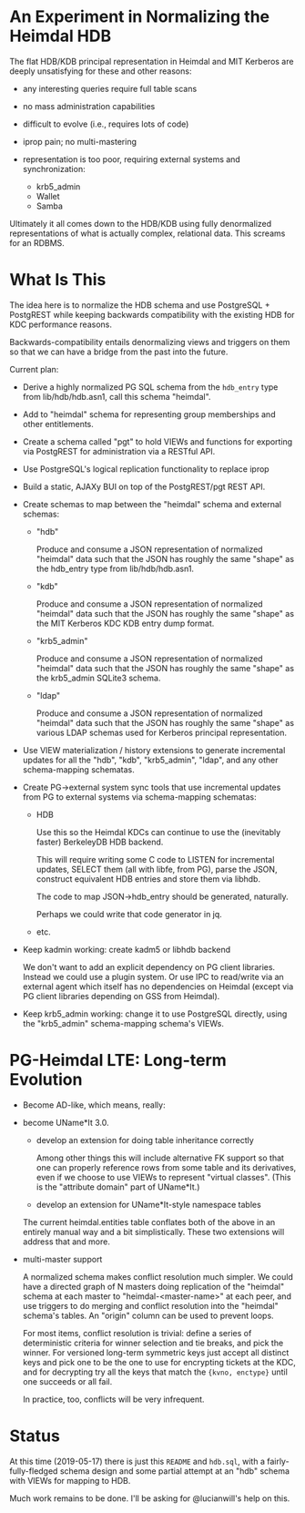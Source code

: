 An Experiment in Normalizing the Heimdal HDB
============================================

The flat HDB/KDB principal representation in Heimdal and MIT Kerberos
are deeply unsatisfying for these and other reasons:

 - any interesting queries require full table scans

 - no mass administration capabilities

 - difficult to evolve (i.e., requires lots of code)

 - iprop pain; no multi-mastering

 - representation is too poor, requiring external systems and
   synchronization:

    - krb5\_admin
    - Wallet
    - Samba

Ultimately it all comes down to the HDB/KDB using fully denormalized
representations of what is actually complex, relational data.  This
screams for an RDBMS.

What Is This
============

The idea here is to normalize the HDB schema and use PostgreSQL +
PostgREST while keeping backwards compatibility with the existing HDB
for KDC performance reasons.

Backwards-compatibility entails denormalizing views and triggers on them so
that we can have a bridge from the past into the future.

Current plan:

 - Derive a highly normalized PG SQL schema from the `hdb_entry` type from
   lib/hdb/hdb.asn1, call this schema "heimdal".

 - Add to "heimdal" schema for representing group memberships and other
   entitlements.

 - Create a schema called "pgt" to hold VIEWs and functions for
   exporting via PostgREST for administration via a RESTful API.

 - Use PostgreSQL's logical replication functionality to replace iprop

 - Build a static, AJAXy BUI on top of the PostgREST/pgt REST API.

 - Create schemas to map between the "heimdal" schema and external
   schemas:

    - "hdb"

      Produce and consume a JSON representation of normalized "heimdal"
      data such that the JSON has roughly the same "shape" as the
      hdb_entry type from lib/hdb/hdb.asn1.

    - "kdb"

      Produce and consume a JSON representation of normalized "heimdal"
      data such that the JSON has roughly the same "shape" as the
      MIT Kerberos KDC KDB entry dump format.

    - "krb5\_admin"

      Produce and consume a JSON representation of normalized "heimdal"
      data such that the JSON has roughly the same "shape" as the
      krb5_admin SQLite3 schema.

    - "ldap"

      Produce and consume a JSON representation of normalized "heimdal"
      data such that the JSON has roughly the same "shape" as various
      LDAP schemas used for Kerberos principal representation.

 - Use VIEW materialization / history extensions to generate incremental
   updates for all the "hdb", "kdb", "krb5\_admin", "ldap", and any other
   schema-mapping schematas.

 - Create PG-\>external system sync tools that use incremental updates
   from PG to external systems via schema-mapping schematas:

    - HDB

      Use this so the Heimdal KDCs can continue to use the (inevitably
      faster) BerkeleyDB HDB backend.

      This will require writing some C code to LISTEN for incremental
      updates, SELECT them (all with libfe, from PG), parse the JSON,
      construct equivalent HDB entries and store them via libhdb.

      The code to map JSON->hdb_entry should be generated, naturally.

      Perhaps we could write that code generator in jq.

    - etc.

 - Keep kadmin working: create kadm5 or libhdb backend

   We don't want to add an explicit dependency on PG client libraries.
   Instead we could use a plugin system.  Or use IPC to read/write via
   an external agent which itself has no dependencies on Heimdal (except
   via PG client libraries depending on GSS from Heimdal).

 - Keep krb5\_admin working: change it to use PostgreSQL directly, using
   the "krb5\_admin" schema-mapping schema's VIEWs.


PG-Heimdal LTE: Long-term Evolution
===================================

 - Become AD-like, which means, really:

 - become UName\*It 3.0.

    - develop an extension for doing table inheritance correctly

      Among other things this will include alternative FK support so
      that one can properly reference rows from some table and its
      derivatives, even if we choose to use VIEWs to represent "virtual
      classes".  (This is the "attribute domain" part of UName\*It.)

    - develop an extension for UName\*It-style namespace tables

   The current heimdal.entities table conflates both of the above in an
   entirely manual way and a bit simplistically.  These two extensions
   will address that and more.

 - multi-master support

   A normalized schema makes conflict resolution much simpler.  We could
   have a directed graph of N masters doing replication of the "heimdal"
   schema at each master to "heimdal-\<master-name\>" at each peer, and
   use triggers to do merging and conflict resolution into the "heimdal"
   schema's tables.  An "origin" column can be used to prevent loops.

   For most items, conflict resolution is trivial: define a series of
   deterministic criteria for winner selection and tie breaks, and pick
   the winner.  For versioned long-term symmetric keys just accept all
   distinct keys and pick one to be the one to use for encrypting
   tickets at the KDC, and for decrypting try all the keys that match
   the `{kvno, enctype}` until one succeeds or all fail.

   In practice, too, conflicts will be very infrequent.

Status
======

At this time (2019-05-17) there is just this `README` and `hdb.sql`,
with a fairly-fully-fledged schema design and some partial attempt at an
"hdb" schema with VIEWs for mapping to HDB.

Much work remains to be done.  I'll be asking for @lucianwill's help on
this.
